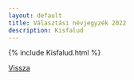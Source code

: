 ```yaml
---
layout: default
title: Választási névjegyzék 2022
description: Kisfalud
---
```


{% include Kisfalud.html %}

[Vissza](./)